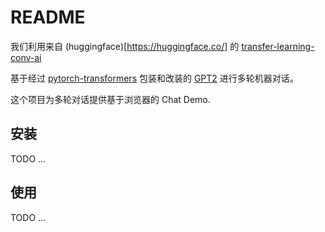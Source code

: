 # README

我们利用来自 (huggingface)[https://huggingface.co/] 的 [transfer-learning-conv-ai](https://github.com/huggingface/transfer-learning-conv-ai)

基于经过 [pytorch-transformers](https://github.com/huggingface/transformers) 包装和改装的 [GPT2](https://github.com/openai/gpt-2) 进行多轮机器对话。

这个项目为多轮对话提供基于浏览器的 Chat Demo.

## 安装

TODO ...

## 使用

TODO ...
